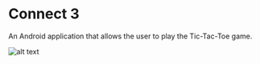 # Connect 3
An Android application that allows the user to play the Tic-Tac-Toe game.

![alt text](/Users/akshitkamboj/Desktop/firstimage.png)

